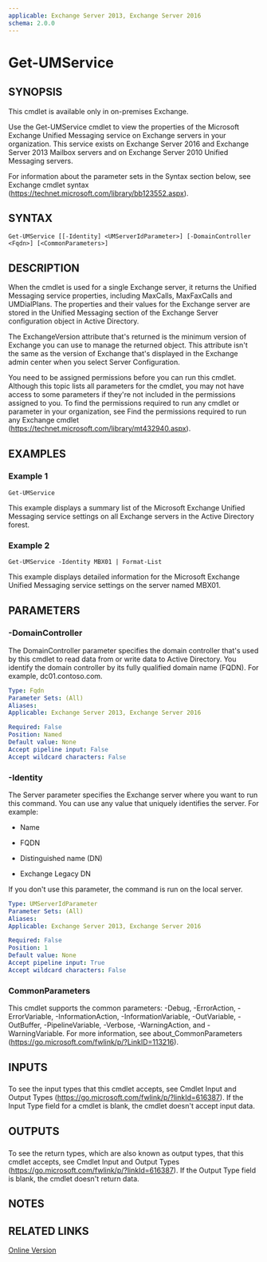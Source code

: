 ```yaml
---
applicable: Exchange Server 2013, Exchange Server 2016
schema: 2.0.0
---
```


# Get-UMService

## SYNOPSIS
This cmdlet is available only in on-premises Exchange.

Use the Get-UMService cmdlet to view the properties of the Microsoft Exchange Unified Messaging service on Exchange servers in your organization. This service exists on Exchange Server 2016 and Exchange Server 2013 Mailbox servers and on Exchange Server 2010 Unified Messaging servers.

For information about the parameter sets in the Syntax section below, see Exchange cmdlet syntax (https://technet.microsoft.com/library/bb123552.aspx).

## SYNTAX

```
Get-UMService [[-Identity] <UMServerIdParameter>] [-DomainController <Fqdn>] [<CommonParameters>]
```

## DESCRIPTION
When the cmdlet is used for a single Exchange server, it returns the Unified Messaging service properties, including MaxCalls, MaxFaxCalls and UMDialPlans. The properties and their values for the Exchange server are stored in the Unified Messaging section of the Exchange Server configuration object in Active Directory.

The ExchangeVersion attribute that's returned is the minimum version of Exchange you can use to manage the returned object. This attribute isn't the same as the version of Exchange that's displayed in the Exchange admin center when you select Server Configuration.

You need to be assigned permissions before you can run this cmdlet. Although this topic lists all parameters for the cmdlet, you may not have access to some parameters if they're not included in the permissions assigned to you. To find the permissions required to run any cmdlet or parameter in your organization, see Find the permissions required to run any Exchange cmdlet (https://technet.microsoft.com/library/mt432940.aspx).

## EXAMPLES

### Example 1
```
Get-UMService
```

This example displays a summary list of the Microsoft Exchange Unified Messaging service settings on all Exchange servers in the Active Directory forest.

### Example 2
```
Get-UMService -Identity MBX01 | Format-List
```

This example displays detailed information for the Microsoft Exchange Unified Messaging service settings on the server named MBX01.

## PARAMETERS

### -DomainController
The DomainController parameter specifies the domain controller that's used by this cmdlet to read data from or write data to Active Directory. You identify the domain controller by its fully qualified domain name (FQDN). For example, dc01.contoso.com.

```yaml
Type: Fqdn
Parameter Sets: (All)
Aliases:
Applicable: Exchange Server 2013, Exchange Server 2016

Required: False
Position: Named
Default value: None
Accept pipeline input: False
Accept wildcard characters: False
```

### -Identity
The Server parameter specifies the Exchange server where you want to run this command. You can use any value that uniquely identifies the server. For example:

- Name

- FQDN

- Distinguished name (DN)

- Exchange Legacy DN

If you don't use this parameter, the command is run on the local server.

```yaml
Type: UMServerIdParameter
Parameter Sets: (All)
Aliases:
Applicable: Exchange Server 2013, Exchange Server 2016

Required: False
Position: 1
Default value: None
Accept pipeline input: True
Accept wildcard characters: False
```

### CommonParameters
This cmdlet supports the common parameters: -Debug, -ErrorAction, -ErrorVariable, -InformationAction, -InformationVariable, -OutVariable, -OutBuffer, -PipelineVariable, -Verbose, -WarningAction, and -WarningVariable. For more information, see about_CommonParameters (https://go.microsoft.com/fwlink/p/?LinkID=113216).

## INPUTS

###  
To see the input types that this cmdlet accepts, see Cmdlet Input and Output Types (https://go.microsoft.com/fwlink/p/?linkId=616387). If the Input Type field for a cmdlet is blank, the cmdlet doesn't accept input data.

## OUTPUTS

###  
To see the return types, which are also known as output types, that this cmdlet accepts, see Cmdlet Input and Output Types (https://go.microsoft.com/fwlink/p/?linkId=616387). If the Output Type field is blank, the cmdlet doesn't return data.

## NOTES

## RELATED LINKS

[Online Version](https://technet.microsoft.com/library/180f9243-719a-4c2b-ab4e-7c69c857473e.aspx)
